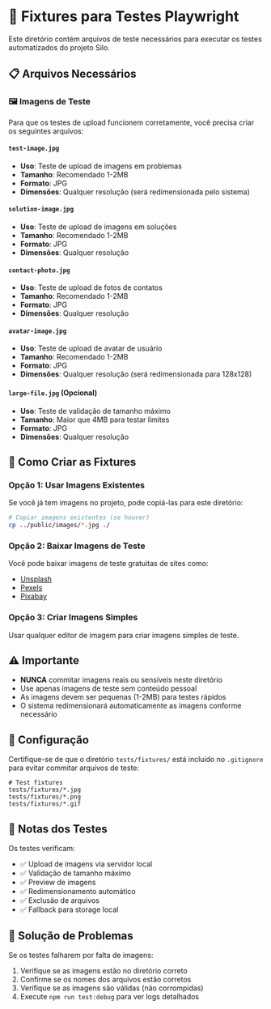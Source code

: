 # 📁 Fixtures para Testes Playwright

Este diretório contém arquivos de teste necessários para executar os testes automatizados do projeto Silo.

## 📋 Arquivos Necessários

### 🖼️ Imagens de Teste

Para que os testes de upload funcionem corretamente, você precisa criar os seguintes arquivos:

#### `test-image.jpg`

- **Uso**: Teste de upload de imagens em problemas
- **Tamanho**: Recomendado 1-2MB
- **Formato**: JPG
- **Dimensões**: Qualquer resolução (será redimensionada pelo sistema)

#### `solution-image.jpg`

- **Uso**: Teste de upload de imagens em soluções
- **Tamanho**: Recomendado 1-2MB
- **Formato**: JPG
- **Dimensões**: Qualquer resolução

#### `contact-photo.jpg`

- **Uso**: Teste de upload de fotos de contatos
- **Tamanho**: Recomendado 1-2MB
- **Formato**: JPG
- **Dimensões**: Qualquer resolução

#### `avatar-image.jpg`

- **Uso**: Teste de upload de avatar de usuário
- **Tamanho**: Recomendado 1-2MB
- **Formato**: JPG
- **Dimensões**: Qualquer resolução (será redimensionada para 128x128)

#### `large-file.jpg` (Opcional)

- **Uso**: Teste de validação de tamanho máximo
- **Tamanho**: Maior que 4MB para testar limites
- **Formato**: JPG
- **Dimensões**: Qualquer resolução

## 🚀 Como Criar as Fixtures

### Opção 1: Usar Imagens Existentes

Se você já tem imagens no projeto, pode copiá-las para este diretório:

```bash
# Copiar imagens existentes (se houver)
cp ../public/images/*.jpg ./
```

### Opção 2: Baixar Imagens de Teste

Você pode baixar imagens de teste gratuitas de sites como:

- [Unsplash](https://unsplash.com/)
- [Pexels](https://www.pexels.com/)
- [Pixabay](https://pixabay.com/)

### Opção 3: Criar Imagens Simples

Usar qualquer editor de imagem para criar imagens simples de teste.

## ⚠️ Importante

- **NUNCA** commitar imagens reais ou sensíveis neste diretório
- Use apenas imagens de teste sem conteúdo pessoal
- As imagens devem ser pequenas (1-2MB) para testes rápidos
- O sistema redimensionará automaticamente as imagens conforme necessário

## 🔧 Configuração

Certifique-se de que o diretório `tests/fixtures/` está incluído no `.gitignore` para evitar commitar arquivos de teste:

```gitignore
# Test fixtures
tests/fixtures/*.jpg
tests/fixtures/*.png
tests/fixtures/*.gif
```

## 📝 Notas dos Testes

Os testes verificam:

- ✅ Upload de imagens via servidor local
- ✅ Validação de tamanho máximo
- ✅ Preview de imagens
- ✅ Redimensionamento automático
- ✅ Exclusão de arquivos
- ✅ Fallback para storage local

## 🚨 Solução de Problemas

Se os testes falharem por falta de imagens:

1. Verifique se as imagens estão no diretório correto
2. Confirme se os nomes dos arquivos estão corretos
3. Verifique se as imagens são válidas (não corrompidas)
4. Execute `npm run test:debug` para ver logs detalhados
